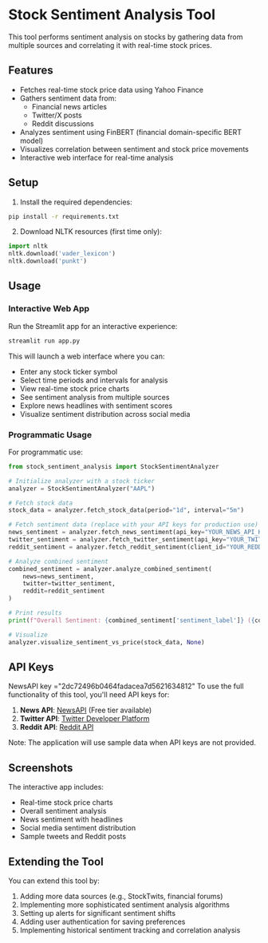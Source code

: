 # Stock Sentiment Analysis Tool

This tool performs sentiment analysis on stocks by gathering data from multiple sources and correlating it with real-time stock prices.

## Features

- Fetches real-time stock price data using Yahoo Finance
- Gathers sentiment data from:
  - Financial news articles
  - Twitter/X posts
  - Reddit discussions
- Analyzes sentiment using FinBERT (financial domain-specific BERT model)
- Visualizes correlation between sentiment and stock price movements
- Interactive web interface for real-time analysis

## Setup

1. Install the required dependencies:

```bash
pip install -r requirements.txt
```

2. Download NLTK resources (first time only):

```python
import nltk
nltk.download('vader_lexicon')
nltk.download('punkt')
```

## Usage

### Interactive Web App

Run the Streamlit app for an interactive experience:

```bash
streamlit run app.py
```

This will launch a web interface where you can:
- Enter any stock ticker symbol
- Select time periods and intervals for analysis
- View real-time stock price charts
- See sentiment analysis from multiple sources
- Explore news headlines with sentiment scores
- Visualize sentiment distribution across social media

### Programmatic Usage

For programmatic use:

```python
from stock_sentiment_analysis import StockSentimentAnalyzer

# Initialize analyzer with a stock ticker
analyzer = StockSentimentAnalyzer("AAPL")

# Fetch stock data
stock_data = analyzer.fetch_stock_data(period="1d", interval="5m")

# Fetch sentiment data (replace with your API keys for production use)
news_sentiment = analyzer.fetch_news_sentiment(api_key="YOUR_NEWS_API_KEY")
twitter_sentiment = analyzer.fetch_twitter_sentiment(api_key="YOUR_TWITTER_API_KEY", api_secret="YOUR_TWITTER_API_SECRET")
reddit_sentiment = analyzer.fetch_reddit_sentiment(client_id="YOUR_REDDIT_CLIENT_ID", client_secret="YOUR_REDDIT_CLIENT_SECRET")

# Analyze combined sentiment
combined_sentiment = analyzer.analyze_combined_sentiment(
    news=news_sentiment,
    twitter=twitter_sentiment,
    reddit=reddit_sentiment
)

# Print results
print(f"Overall Sentiment: {combined_sentiment['sentiment_label']} ({combined_sentiment['overall_sentiment']:.2f})")

# Visualize
analyzer.visualize_sentiment_vs_price(stock_data, None)
```

## API Keys
NewsAPI key ="2dc72496b0464fadacea7d5621634812"
To use the full functionality of this tool, you'll need API keys for:

1. **News API**: [NewsAPI](https://newsapi.org/) (Free tier available)
2. **Twitter API**: [Twitter Developer Platform](https://developer.twitter.com/en/docs/twitter-api) 
3. **Reddit API**: [Reddit API](https://www.reddit.com/dev/api/)

Note: The application will use sample data when API keys are not provided.

## Screenshots

The interactive app includes:
- Real-time stock price charts
- Overall sentiment analysis
- News sentiment with headlines
- Social media sentiment distribution
- Sample tweets and Reddit posts

## Extending the Tool

You can extend this tool by:

1. Adding more data sources (e.g., StockTwits, financial forums)
2. Implementing more sophisticated sentiment analysis algorithms
3. Setting up alerts for significant sentiment shifts
4. Adding user authentication for saving preferences
5. Implementing historical sentiment tracking and correlation analysis